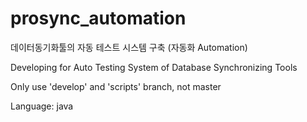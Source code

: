 # prosync_automation

데이터동기화툴의 자동 테스트 시스템 구축 (자동화 Automation)

Developing for Auto Testing System of Database Synchronizing Tools

Only use 'develop' and 'scripts' branch, not master

Language: java
